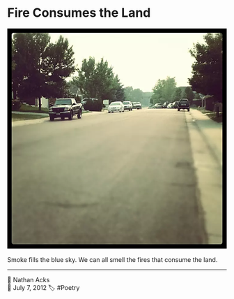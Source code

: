 # Fire Consumes the Land

![A suburban street, bathed in a yellow-orange light filtered through thick smoke clouds from nearby forest fires](assets/c3d16a26f8e31bff121990dbd70aecd1.webp)

Smoke fills the blue sky.
We can all smell the fires
that consume the land.

- - - -

<span aria-hidden="true">👤</span> Nathan Acks  
<span aria-hidden="true">📅</span> July 7, 2012
<span aria-hidden="true">🏷️</span> #Poetry
